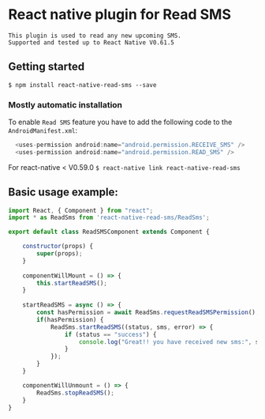 # React native plugin for Read SMS
	This plugin is used to read any new upcoming SMS. 
	Supported and tested up to React Native V0.61.5

## Getting started

`$ npm install react-native-read-sms --save`

### Mostly automatic installation

To enable `Read SMS` feature you have to add the following code to the `AndroidManifest.xml`:

```java
  <uses-permission android:name="android.permission.RECEIVE_SMS" />
  <uses-permission android:name="android.permission.READ_SMS" />
```

For react-native < V0.59.0
`$ react-native link react-native-read-sms`


## Basic usage example:

```javascript
import React, { Component } from "react";
import * as ReadSms from 'react-native-read-sms/ReadSms';

export default class ReadSMSComponent extends Component {

	constructor(props) {
	    super(props);
	}
  
	componentWillMount = () => {
	    this.startReadSMS();
	}
	
	startReadSMS = async () => {
	    const hasPermission = await ReadSms.requestReadSMSPermission();
	    if(hasPermission) {
	        ReadSms.startReadSMS((status, sms, error) => {
	            if (status == "success") {
	                console.log("Great!! you have received new sms:", sms);
	            }
	        });
	    }
	}

	componentWillUnmount = () => {
	    ReadSms.stopReadSMS();
	}
}
```